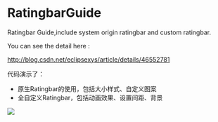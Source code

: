 # RatingbarGuide
Ratingbar Guide,include system origin ratingbar and custom ratingbar.

You can see the detail here :

http://blog.csdn.net/eclipsexys/article/details/46552781

代码演示了：
 - 原生Ratingbar的使用，包括大小样式、自定义图案
 - 全自定义Ratingbar，包括动画效果、设置间距、背景

![](https://github.com/xuyisheng/RatingbarGuide/blob/master/pic/pic.png)
